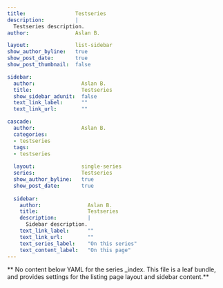 ```yaml
---
title:                Testseries
description:          |
  Testseries description.
author:               Aslan B.

layout:               list-sidebar
show_author_byline:   true
show_post_date:       true
show_post_thumbnail:  false

sidebar:
  author:               Aslan B.
  title:                Testseries
  show_sidebar_adunit:  false
  text_link_label:      ""
  text_link_url:        ""

cascade:
  author:               Aslan B.
  categories:
  - testseries
  tags:
  - testseries
  
  layout:               single-series
  series:               Testseries
  show_author_byline:   true
  show_post_date:       true
  
  sidebar:
    author:               Aslan B.
    title:                Testseries
    description:          |
      Sidebar description.
    text_link_label:      ""
    text_link_url:        ""
    text_series_label:    "On this series"
    text_content_label:   "On this page"
---
```


** No content below YAML for the series _index. This file is a leaf bundle, and provides settings for the listing page layout and sidebar content.**